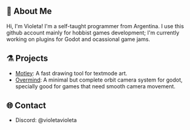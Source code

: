 ## 💫 About Me

Hi, I'm Violeta! I'm a self-taught programmer from Argentina. I use this github account mainly for hobbist games development; I'm currently working on plugins for Godot and ocassional game jams.

## ⚗️ Projects

- [Motley](https://github.com/VioletaSaravia/Motley): A fast drawing tool for textmode art.
- [Overmind](https://github.com/VioletaSaravia/Overmind): A minimal but complete orbit camera system for godot, specially good for games that need smooth camera movement.

## 🌐 Contact

- Discord: @violetavioleta
